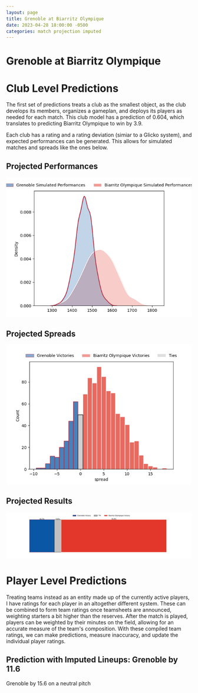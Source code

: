 ```yaml
---  
layout: page  
title: Grenoble at Biarritz Olympique  
date: 2023-04-28 18:00:00 -0500  
categories: match projection imputed  
---
```

# Grenoble at Biarritz Olympique

# Club Level Predictions


The first set of predictions treats a club as the smallest object, as the club develops its members, organizes a gameplan, and deploys its players as needed for each match. This club model has a prediction of 0.604, which translates to predicting Biarritz Olympique to win by 3.9.

Each club has a rating and a rating deviation (simiar to a Glicko system), and expected performances can be generated. This allows for simulated matches and spreads like the ones below.
## Projected Performances


![Projected Performances](plots/performances_2023-04-28-BiarritzOlympique-Grenoble.png)
## Projected Spreads


![Projected Spreads](plots/spreads_2023-04-28-BiarritzOlympique-Grenoble.png)
## Projected Results


![Projected Results](plots/resultbar_2023-04-28-BiarritzOlympique-Grenoble.png)
# Player Level Predictions


Treating teams instead as an entity made up of the currently active players, I have ratings for each player in an altogether different system. These can be combined to form team ratings once teamsheets are announced, weighting starters a bit higher than the reserves. After the match is played, players can be weighted by their minutes on the field, allowing for an accurate measure of the team's composition. With these compiled team ratings, we can make predictions, measure inaccuracy, and update the individual player ratings.
## Prediction with Imputed Lineups: Grenoble by 11.6


Grenoble by 15.6 on a neutral pitch

